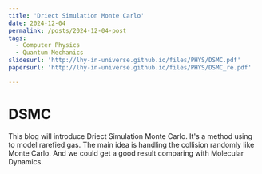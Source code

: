 ```yaml
---
title: 'Driect Simulation Monte Carlo'
date: 2024-12-04
permalink: /posts/2024-12-04-post
tags:
  - Computer Physics 
  - Quantum Mechanics
slidesurl: 'http://lhy-in-universe.github.io/files/PHYS/DSMC.pdf'
papersurl: 'http://lhy-in-universe.github.io/files/PHYS/DSMC_re.pdf'

---
```


DSMC
======

  This blog will introduce Driect Simulation Monte Carlo. It's a method using to model rarefied gas. The main idea is handling the collision randomly like Monte Carlo. And we could get a good result comparing with Molecular Dynamics. 

